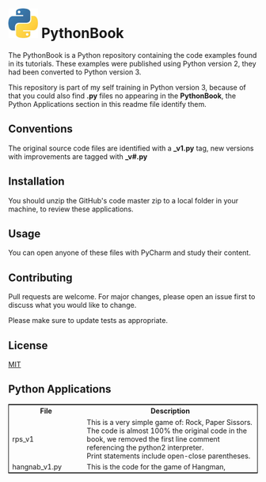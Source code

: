 # <img src="images/python-logo1.png"> PythonBook

The PythonBook is a Python repository containing the code examples found in its tutorials. These examples were published using Python version 2, they had been converted to Python version 3.

This repository is part of my self training in Python version 3, because of that you could also find **.py** files no appearing in the **PythonBook**, the Python Applications section in this readme file identify them.

## Conventions

The original source code files are identified with a **_v1.py** tag, new versions with improvements are tagged with **_v#.py**

## Installation

You should unzip the GitHub's code master zip to a local folder in your machine, to review these applications.

## Usage

You can open anyone of these files with PyCharm and study their content.

## Contributing
Pull requests are welcome. For major changes, please open an issue first to discuss what you would like to change.

Please make sure to update tests as appropriate.

## License
[MIT](https://choosealicense.com/licenses/mit/)

## Python Applications

<table style="border: 1px solid black; witdh:100%;">
    <col style="width:30%; vertical-align: text-top;S">
    <col style="width:70%;">
    <tr>
        <th>File</th>
        <th>Description</th>
    </tr>
    <tr>
        <td>rps_v1</td>
        <td>This is a very simple game of: Rock, Paper Sissors.</br>
The code is almost 100% the original code in the book, we removed the first line comment referencing the python2 interpreter.<br>
Print statements include open-close parentheses.
    </td>
    </tr>
    <tr>
    <td>hangnab_v1.py</td>
    <td>This is the code for the game of Hangman,
    </tr>
</table>


